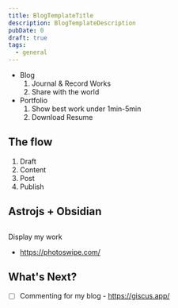 ```yaml
---
title: BlogTemplateTitle
description: BlogTemplateDescription
pubDate: 0
draft: true
tags:
  - general
---
```

- Blog
	1. Journal & Record Works
	2. Share with the world
- Portfolio
	1. Show best work under 1min-5min
	2. Download Resume

## The flow
1. Draft
2. Content
3. Post
4. Publish


## Astrojs + Obsidian

## 

Display my work
- https://photoswipe.com/
## What's Next?
- [ ] Commenting for my blog -  https://giscus.app/